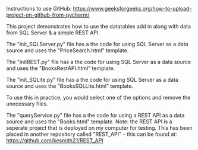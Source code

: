 Instructions to use GitHub:
https://www.geeksforgeeks.org/how-to-upload-project-on-github-from-pycharm/

This project demonstrates how to use the datatables add in along with data from SQL Server & a simple REST API.

The "init_SQLServer.py" file has a the code for using SQL Server as a data source and uses the "PriceSearch.html" template.

The "initREST.py" file has a the code for using SQL Server as a data source and uses the "BooksRestAPI.html" template.

The "init_SQLite.py" file has a the code for using SQL Server as a data source and uses the "BooksSQLLite.html" template.

To use this in practice, you would select one of the options and remove the unecessary files.


The "queryService.py" file has a the code for using a REST API as a data source and uses the "Books.html" template.
Note: the REST API is a seperate project that is deployed on my computer for testing.
This has been placed in another repository called "REST_API" - this can be found at:
https://github.com/kesmith21/REST_API